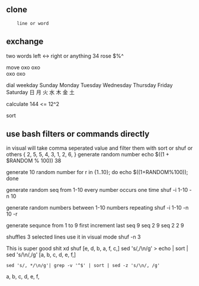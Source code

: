 clone
-----
        line or word

exchange
--------
 two words left <-> right
         or anything 34 rose $%^

move oxo oxo        
     oxo oxo        

dial weekday Sunday Monday Tuesday Wednesday Thursday Friday Saturday
             日     月     火      水        木       金     土

calculate 
        144 <= 12^2

sort

use bash filters or commands directly
-------------------------------------
<A-o> in visual will take comma seperated value and filter them with sort or shuf or others
{
2, 5, 5, 4, 3, 1, 2, 6, 
}
generate random number
echo $((1 + $RANDOM % 100))
38

generate 10 random number
for r in {1..10}; do echo $((1+RANDOM%100)); done

generate random seq from 1-10 every number occurs one time
shuf -i 1-10 -n 10

generate random numbers between 1-10 numbers repeating
shuf -i 1-10 -n 10 -r 

generate sequnce from 1 to 9 first increment last
seq 9
seq 2 9
seq 2 2 9

shuffles 3 selected lines use it in visual mode
shuf -n 3 

This is super good shit xd
shuf
[e, d, b, a, f, c,]
sed 's/,/\n/g' > echo | sort | sed 's/\n/,/g'
[a, b, c, d, e, f,]
```
sed 's/, */\n/g'| grep -v '^$' | sort | sed -z 's/\n/, /g'
```

a, b, c, d, e, f, 
